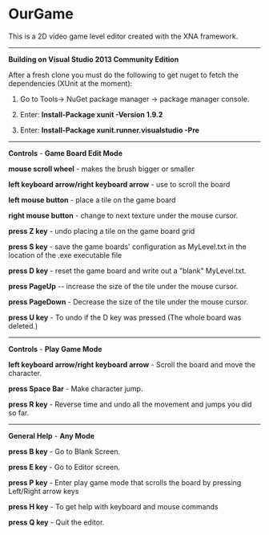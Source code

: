 OurGame
=======

This is a 2D video game level editor created with the XNA framework.

---

**Building on Visual Studio 2013 Community Edition**

After a fresh clone you must do the following to get nuget to fetch the dependencies (XUnit at the moment):

1.  Go to Tools-> NuGet package manager -> package manager console.

2.  Enter:  **Install-Package xunit -Version 1.9.2**

3.  Enter:  **Install-Package xunit.runner.visualstudio -Pre**

---

**Controls** - **Game Board Edit Mode**

**mouse scroll wheel** - makes the brush bigger or smaller

**left keyboard arrow/right keyboard arrow** - use to scroll the board

**left mouse button** - place a tile on the game board

**right mouse button** - change to next texture under the mouse cursor.

**press Z key** - undo placing a tile on the game board grid

**press S key** - save the game boards' configuration as MyLevel.txt in the location of the .exe executable file

**press D key** - reset the game board and write out  a "blank" MyLevel.txt.

**press PageUp** -- increase the size of the tile under the mouse cursor.

**press PageDown** - Decrease the size of the tile under the mouse cursor.

**press U key** - To undo if the D key was pressed (The whole board was deleted.)

---

**Controls** - **Play Game Mode**

**left keyboard arrow/right keyboard arrow** - Scroll the board and move the character.

**press Space Bar** - Make character jump.

**press R key** - Reverse time and undo all the movement and jumps you did so far.

---
**General Help** - **Any Mode**

**press B key** - Go to Blank Screen.

**press E key** - Go to Editor screen.

**press P key** - Enter play game mode that scrolls the board by pressing Left/Right arrow keys

**press H key** - To get help with keyboard and mouse commands

**press Q key** - Quit the editor.

